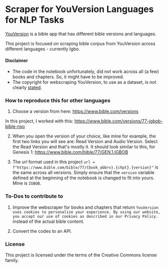 # Scraper for YouVersion Languages for NLP Tasks
[YouVersion](https://www.bible.com/) is a bible app that has different bible versions and languages.

This project is focused on scraping bible corpus from YouVersion across different languages - currently Igbo. 


#### Disclaimer
- The code in the notebook unfortunately, did not work across all (a few) books and chapters. So, it might have to be improved.
- The copyright for webscraping YouVersion, to use as a dataset, is not clearly [stated](https://help.youversion.com/l/en/article/o8t2xmy9q2-copyright). 

### How to reproduce this for other languages

1. Choose a version from here:
https://www.bible.com/versions

In this project, I worked with this: https://www.bible.com/versions/77-igbob-bible-nso 

2. When you open the version of your choice, like mine for example, the first two links you will see are: Read Version and Audio Version. Select the Read Version and that's mostly it. It should look similar to this, for Genesis 1: https://www.bible.com/bible/77/GEN.1.IGBOB 

3. The url format used in this project `url = f"https://www.bible.com/bible/77/{book_abbrv}.{chpt}.{version}"` is the same across all versions. Simply ensure that the `version` variable defined at the beginning of the notebook is changed to fit into yours. Mine is `IGBOB`.


### To-Dos to contribute to
1. Improve the webscraper for books and chapters that return `YouVersion uses cookies to personalize your experience. By using our website, you accept our use of cookies as described in our Privacy Policy.` instead of the actual bible content.

2. Convert the codes to an API.


### License
This project is licensed under the terms of the Creative Commons license family.
